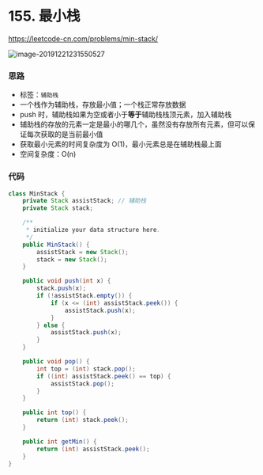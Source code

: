 # 155. 最小栈

https://leetcode-cn.com/problems/min-stack/

![image-20191221231550527](https://deppwang.oss-cn-beijing.aliyuncs.com/blog/2019-12-22-020721.png)

### 思路

- 标签：`辅助栈`
- 一个栈作为辅助栈，存放最小值；一个栈正常存放数据
- push 时，辅助栈如果为空或者小于**等于**辅助栈栈顶元素，加入辅助栈
- 辅助栈的存放的元素一定是最小的哪几个，虽然没有存放所有元素，但可以保证每次获取的是当前最小值
- 获取最小元素的时间复杂度为 O(1)，最小元素总是在辅助栈最上面
- 空间复杂度：O(n)

### 代码

```Java
class MinStack {
    private Stack assistStack; // 辅助栈
    private Stack stack;

    /**
     * initialize your data structure here.
     */
    public MinStack() {
        assistStack = new Stack();
        stack = new Stack();
    }

    public void push(int x) {
        stack.push(x);
        if (!assistStack.empty()) {
            if (x <= (int) assistStack.peek()) {
                assistStack.push(x);
            }
        } else {
            assistStack.push(x);
        }
    }

    public void pop() {
        int top = (int) stack.pop();
        if ((int) assistStack.peek() == top) {
            assistStack.pop();
        }
    }

    public int top() {
        return (int) stack.peek();
    }

    public int getMin() {
        return (int) assistStack.peek();
    }
}
```

